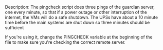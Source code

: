 Description: The pingcheck script does three pings of the guardian server, 
one every minute, so that if a power outage or other interruption of the 
internet, the VMs will do a safe shutdown. The UPSs have about a 10 minute 
time before the main systems are shut down so three minutes should be 
sufficient

If you're using it, change the PINGCHECK variable at the beginning of 
the file to make sure you're checking the correct remote server.

